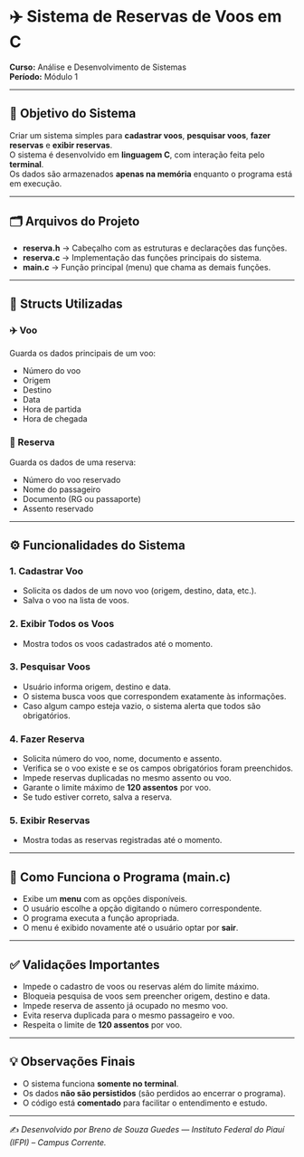 # ✈️ Sistema de Reservas de Voos em C  

**Curso:** Análise e Desenvolvimento de Sistemas  
**Período:** Módulo 1  

---

## 🎯 Objetivo do Sistema  

Criar um sistema simples para **cadastrar voos**, **pesquisar voos**, **fazer reservas** e **exibir reservas**.  
O sistema é desenvolvido em **linguagem C**, com interação feita pelo **terminal**.  
Os dados são armazenados **apenas na memória** enquanto o programa está em execução.  

---

## 🗂️ Arquivos do Projeto  

- **reserva.h** → Cabeçalho com as estruturas e declarações das funções.  
- **reserva.c** → Implementação das funções principais do sistema.  
- **main.c** → Função principal (menu) que chama as demais funções.  

---

## 🧩 Structs Utilizadas  

### ✈️ Voo  
Guarda os dados principais de um voo:  
- Número do voo  
- Origem  
- Destino  
- Data  
- Hora de partida  
- Hora de chegada  

### 🧳 Reserva  
Guarda os dados de uma reserva:  
- Número do voo reservado  
- Nome do passageiro  
- Documento (RG ou passaporte)  
- Assento reservado  

---

## ⚙️ Funcionalidades do Sistema  

### 1. Cadastrar Voo  
- Solicita os dados de um novo voo (origem, destino, data, etc.).  
- Salva o voo na lista de voos.  

### 2. Exibir Todos os Voos  
- Mostra todos os voos cadastrados até o momento.  

### 3. Pesquisar Voos  
- Usuário informa origem, destino e data.  
- O sistema busca voos que correspondem exatamente às informações.  
- Caso algum campo esteja vazio, o sistema alerta que todos são obrigatórios.  

### 4. Fazer Reserva  
- Solicita número do voo, nome, documento e assento.  
- Verifica se o voo existe e se os campos obrigatórios foram preenchidos.  
- Impede reservas duplicadas no mesmo assento ou voo.  
- Garante o limite máximo de **120 assentos** por voo.  
- Se tudo estiver correto, salva a reserva.  

### 5. Exibir Reservas  
- Mostra todas as reservas registradas até o momento.  

---

## 🧠 Como Funciona o Programa (main.c)  

- Exibe um **menu** com as opções disponíveis.  
- O usuário escolhe a opção digitando o número correspondente.  
- O programa executa a função apropriada.  
- O menu é exibido novamente até o usuário optar por **sair**.  

---

## ✅ Validações Importantes  

- Impede o cadastro de voos ou reservas além do limite máximo.  
- Bloqueia pesquisa de voos sem preencher origem, destino e data.  
- Impede reserva de assento já ocupado no mesmo voo.  
- Evita reserva duplicada para o mesmo passageiro e voo.  
- Respeita o limite de **120 assentos** por voo.  

---

## 💡 Observações Finais  

- O sistema funciona **somente no terminal**.  
- Os dados **não são persistidos** (são perdidos ao encerrar o programa).  
- O código está **comentado** para facilitar o entendimento e estudo.  

---

✍️ *Desenvolvido por Breno de Souza Guedes — Instituto Federal do Piauí (IFPI) – Campus Corrente.*